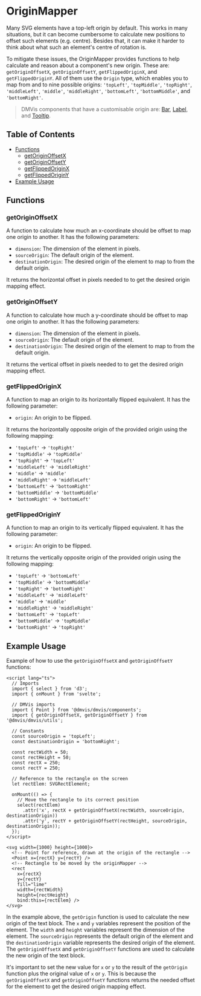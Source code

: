 # OriginMapper

Many SVG elements have a top-left origin by default. This works in many situations, but it can become cumbersome to calculate new positions to offset such elements (e.g. centre). Besides that, it can make it harder to think about what such an element's centre of rotation is.

To mitigate these issues, the OriginMapper provides functions to help calculate and reason about a component's new origin.
These are: `getOriginOffsetX`, `getOriginOffsetY`, `getFlippedOriginX`, and `getFlippedOriginY`. All of them use the `Origin` type, which enables you to map from and to nine possible origins: `'topLeft'`, `'topMiddle'`, `'topRight'`, `'middleLeft'`, `'middle'`, `'middleRight'`, `'bottomLeft'`, `'bottomMiddle'`, and `'bottomRight'`.

> DMVis components that have a customisable origin are: [Bar](components/Bar.md), [Label](components/Label.md), and [Tooltip](components/Tooltip.md).

## Table of Contents

- [Functions](#functions)
  - [getOriginOffsetX](#getOriginOffsetX)
  - [getOriginOffsetY](#getOriginOffsetY)
  - [getFlippedOriginX](#getFlippedOriginX)
  - [getFlippedOriginY](#getFlippedOriginY)
- [Example Usage](#example-usage)

## Functions

### getOriginOffsetX

A function to calculate how much an x-coordinate should be offset to map one origin to another.
It has the following parameters:

- `dimension`: The dimension of the element in pixels.
- `sourceOrigin`: The default origin of the element.
- `destinationOrigin`: The desired origin of the element to map to from the default origin.

It returns the horizontal offset in pixels needed to to get the desired origin mapping effect.

### getOriginOffsetY

A function to calculate how much a y-coordinate should be offset to map one origin to another.
It has the following parameters:

- `dimension`: The dimension of the element in pixels.
- `sourceOrigin`: The default origin of the element.
- `destinationOrigin`: The desired origin of the element to map to from the default origin.

It returns the vertical offset in pixels needed to to get the desired origin mapping effect.

### getFlippedOriginX

A function to map an origin to its horizontally flipped equivalent.
It has the following parameter:

- `origin`: An origin to be flipped.

It returns the horizontally opposite origin of the provided origin using the following mapping:

- `'topLeft'` -> `'topRight'`
- `'topMiddle'` -> `'topMiddle'`
- `'topRight'` -> `'topLeft'`
- `'middleLeft'` -> `'middleRight'`
- `'middle'` -> `'middle'`
- `'middleRight'` -> `'middleLeft'`
- `'bottomLeft'` -> `'bottomRight'`
- `'bottomMiddle'` -> `'bottomMiddle'`
- `'bottomRight'` -> `'bottomLeft'`

### getFlippedOriginY

A function to map an origin to its vertically flipped equivalent.
It has the following parameter:

- `origin`: An origin to be flipped.

It returns the vertically opposite origin of the provided origin using the following mapping:

- `'topLeft'` -> `'bottomLeft'`
- `'topMiddle'` -> `'bottomMiddle'`
- `'topRight'` -> `'bottomRight'`
- `'middleLeft'` -> `'middleLeft'`
- `'middle'` -> `'middle'`
- `'middleRight'` -> `'middleRight'`
- `'bottomLeft'` -> `'topLeft'`
- `'bottomMiddle'` -> `'topMiddle'`
- `'bottomRight'` -> `'topRight'`

## Example Usage

Example of how to use the `getOriginOffsetX` and `getOriginOffsetY` functions:

```svelte
<script lang="ts">
  // Imports
  import { select } from 'd3';
  import { onMount } from 'svelte';

  // DMVis imports
  import { Point } from '@dmvis/dmvis/components';
  import { getOriginOffsetX, getOriginOffsetY } from '@dmvis/dmvis/utils';

  // Constants
  const sourceOrigin = 'topLeft';
  const destinationOrigin = 'bottomRight';

  const rectWidth = 50;
  const rectHeight = 50;
  const rectX = 250;
  const rectY = 250;

  // Reference to the rectangle on the screen
  let rectElem: SVGRectElement;

  onMount(() => {
    // Move the rectangle to its correct position
    select(rectElem)
      .attr('x', rectX + getOriginOffsetX(rectWidth, sourceOrigin, destinationOrigin))
      .attr('y', rectY + getOriginOffsetY(rectHeight, sourceOrigin, destinationOrigin));
  });
</script>

<svg width={1000} height={1000}>
  <!-- Point for reference, drawn at the origin of the rectangle -->
  <Point x={rectX} y={rectY} />
  <!-- Rectangle to be moved by the originMapper -->
  <rect
    x={rectX}
    y={rectY}
    fill="lime"
    width={rectWidth}
    height={rectHeight}
    bind:this={rectElem} />
</svg>
```

In the example above, the `getOrigin` function is used to calculate the new origin of the text block. The `x` and `y` variables represent the position of the element. The `width` and `height` variables represent the dimension of the element. The `sourceOrigin` represents the default origin of the element and the `destinationOrigin` variable represents the desired origin of the element. The `getOriginOffsetX` and `getOriginOffsetY` functions are used to calculate the new origin of the text block.

It's important to set the new value for `x` or `y` to the result of the `getOrigin` function plus the original value of `x` or `y`. This is because the `getOriginOffsetX` and `getOriginOffsetY` functions returns the needed offset for the element to get the desired origin mapping effect.
